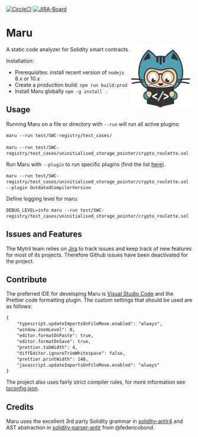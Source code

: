 [![CircleCI](https://circleci.com/gh/ConsenSys/maru.svg?style=svg&circle-token=842b09eb6f78f1b2c42b18e3e7d354d2264de3ae)](https://circleci.com/gh/ConsenSys/maru)
[![JIRA-Board](https://img.shields.io/badge/JIRA-Online-blue.svg)](https://diligence.atlassian.net/secure/RapidBoard.jspa?projectKey=MARU&useStoredSettings=true&rapidView=25)

# Maru

<img height="170px" Hspace="0" Vspace="0" align="right" src="static/maru.png"/>

A static code analyzer for Solidity smart contracts.

Installation:

-   Prerequisites: install recent version of `nodejs` 8.x or 10.x
-   Create a production build: `npm run build:prod`
-   Install Maru globally `npm -g install .`

## Usage

Running Maru on a file or directory with `--run` will run all active plugins:

```
maru --run test/SWC-registry/test_cases/

maru --run test/SWC-registry/test_cases/uninitialised_storage_pointer/crypto_roulette.sol
```

Run Maru with `--plugin` to run specific plugins (find the list [here](https://github.com/thec00n/maru/blob/master/config/config.json)).

```
maru --run test/SWC-registry/test_cases/uninitialised_storage_pointer/crypto_roulette.sol --plugin OutdatedCompilerVersion
```

Define logging level for maru:

```
DEBUG_LEVEL=info maru --run test/SWC-registry/test_cases/uninitialised_storage_pointer/crypto_roulette.sol

```

## Issues and Features

The Mytril team relies on [Jira](https://diligence.atlassian.net/secure/RapidBoard.jspa?rapidView=25&projectKey=MARU&view=planning&selectedIssue=MARU-79&epics=visible&selectedEpic=MARU-76) to track issues and keep track of new features for most of its projects. Therefore Github issues have been deactivated for the project.

## Contribute

The preferred IDE for developing Maru is [Visual Studio Code](https://code.visualstudio.com) and the Prettier code formatting plugin. The custom settings that should be used are as follows:

```
{
    "typescript.updateImportsOnFileMove.enabled": "always",
    "window.zoomLevel": 0,
    "editor.formatOnPaste": true,
    "editor.formatOnSave": true,
    "prettier.tabWidth": 4,
    "diffEditor.ignoreTrimWhitespace": false,
    "prettier.printWidth": 140,
    "javascript.updateImportsOnFileMove.enabled": "always"
}
```

The project also uses fairly strict compiler rules, for more information see [tsconfig.json](./tsconfig.json).

## Credits

Maru uses the excellent 3rd party Solidity grammar in [solidity-antlr4](https://github.com/solidityj/solidity-antlr4) and AST abstraction in [solidity-parser-antlr](https://github.com/thec00n/solidity-parser-antlr) from @federicobond.
